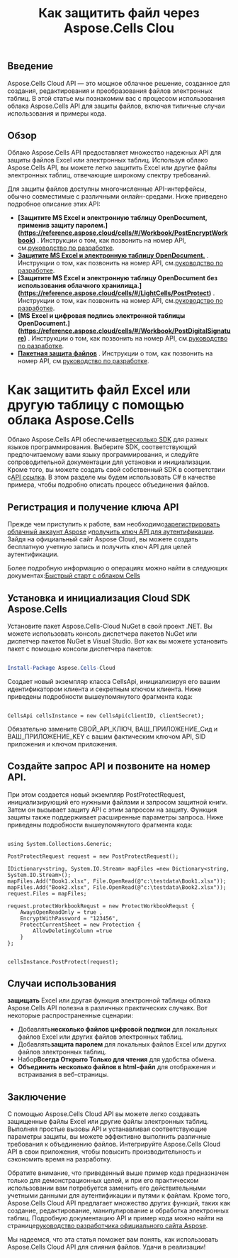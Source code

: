 ﻿---
title: Как защитить файл через Aspose.Cells Clou
type: docs
url: /ru/how-to-protect-file
description: Как защитить файл через облако Aspose.Cells
weight: 10
kwords: Excel, Office Облако, REST API, Электронная таблица, PDF, CSV, Json, Markdwon, Как защитить файл через Aspose.Cells Облако
---
## Введение

Aspose.Cells Cloud API — это мощное облачное решение, созданное для создания, редактирования и преобразования файлов электронных таблиц. В этой статье мы познакомим вас с процессом использования облака Aspose.Cells API для защиты файлов, включая типичные случаи использования и примеры кода.

## Обзор

Облако Aspose.Cells API предоставляет множество надежных API для защиты файлов Excel или электронных таблиц. Используя облако Aspose.Cells API, вы можете легко защитить Excel или другие файлы электронных таблиц, отвечающие широкому спектру требований.


Для защиты файлов доступны многочисленные API-интерфейсы, обычно совместимые с различными онлайн-средами. Ниже приведено подробное описание этих API:

- **[Защитите MS Excel и электронную таблицу OpenDocument, применив защиту паролем.] (https://reference.aspose.cloud/cells/#/Workbook/PostEncryptWorkbook)** . Инструкции о том, как позвонить на номер API, см.[руководство по разработке](https://docs.aspose.cloud/cells/workbook/encrypt/).
- **[Защитите MS Excel и электронную таблицу OpenDocument.](https://reference.aspose.cloud/cells/#/Workbook/PostProtectWorkbook)** . Инструкции о том, как позвонить на номер API, см.[руководство по разработке](https://docs.aspose.cloud/cells/workbook/protect/).
- **[Защитите MS Excel и электронную таблицу OpenDocument без использования облачного хранилища.] (https://reference.aspose.cloud/cells/#/LightCells/PostProtect)** . Инструкции о том, как позвонить на номер API, см.[руководство по разработке](https://docs.aspose.cloud/cells/protect/without-using-storage/).
- **[MS Excel и цифровая подпись электронной таблицы OpenDocument.] (https://reference.aspose.cloud/cells/#/Workbook/PostDigitalSignature)** . Инструкции о том, как позвонить на номер API, см.[руководство по разработке](https://docs.aspose.cloud/cells/workbook/digital-signature/).
- **[Пакетная защита файлов](https://reference.aspose.cloud/cells/#/Batch/PostBatchProtect)** . Инструкции о том, как позвонить на номер API, см.[руководство по разработке](https://docs.aspose.cloud/cells/batch/protect/).


# Как защитить файл Excel или другую таблицу с помощью облака Aspose.Cells

 Облако Aspose.Cells API обеспечивает[несколько SDK](https://github.com/aspose-cells-cloud) для разных языков программирования. Выберите SDK, соответствующий предпочитаемому вами языку программирования, и следуйте сопроводительной документации для установки и инициализации. Кроме того, вы можете создать свой собственный SDK в соответствии с[API ссылка](https://reference.aspose.cloud/cells/). В этом разделе мы будем использовать C# в качестве примера, чтобы подробно описать процесс объединения файлов.


## Регистрация и получение ключа API

 Прежде чем приступить к работе, вам необходимо[зарегистрировать облачный аккаунт Aspose](https://id.containerize.com/signup) и[получить ключ API для аутентификации](https://dashboard.aspose.cloud/applications). Зайдя на официальный сайт Aspose Cloud, вы можете создать бесплатную учетную запись и получить ключ API для целей аутентификации.

 Более подробную информацию о операциях можно найти в следующих документах:[Быстрый старт с облаком Cells](https://docs.aspose.cloud/cells/quickstart/)


## Установка и инициализация Cloud SDK Aspose.Cells

Установите пакет Aspose.Cells-Cloud NuGet в свой проект .NET. Вы можете использовать консоль диспетчера пакетов NuGet или диспетчер пакетов NuGet в Visual Studio.
Вот как вы можете установить пакет с помощью консоли диспетчера пакетов:

```Powershell

Install-Package Aspose.Cells-Cloud

```
Создает новый экземпляр класса CellsApi, инициализируя его вашим идентификатором клиента и секретным ключом клиента. Ниже приведены подробности вышеупомянутого фрагмента кода:

```CSharp

CellsApi cellsInstance = new CellsApi(clientID, clientSecret);

```

Обязательно замените СВОЙ_API_КЛЮЧ, ВАШ_ПРИЛОЖЕНИЕ_Сид и ВАШ_ПРИЛОЖЕНИЕ_KEY с вашим фактическим ключом API, SID приложения и ключом приложения.

## Создайте запрос API и позвоните на номер API.

При этом создается новый экземпляр PostProtectRequest, инициализирующий его нужными файлами и запросом защитной книги. Затем он вызывает защиту API с этим запросом на защиту. Функция защиты также поддерживает расширенные параметры запроса. Ниже приведены подробности вышеупомянутого фрагмента кода:


```CSharp

using System.Collections.Generic;

PostProtectRequest request = new PostProtectRequest();

IDictionary<string, System.IO.Stream> mapFiles =new Dictionary<string, System.IO.Stream>(); 
mapFiles.Add("Book1.xlsx", File.OpenRead(@"c:\testdata\Book1.xlsx"));
mapFiles.Add("Book2.xlsx", File.OpenRead(@"c:\testdata\Book2.xlsx"));
request.Files = mapFiles;

request.protectWorkbookRequst = new ProtectWorkbookRequst {
    AwaysOpenReadOnly = true ,
    EncryptWithPassword = "123456",
    ProtectCurrentSheet = new Protection { 
        AllowDeletingColumn =true
    }
};


cellsInstance.PostProtect(request);

```


## Случаи использования

**защищать** Excel или другая функция электронной таблицы облака Aspose.Cells API полезна в различных практических случаях. Вот некоторые распространенные сценарии:

-  Добавлять**несколько файлов цифровой подписи** для локальных файлов Excel или других файлов электронных таблиц.
-  Добавлять**защита паролем** для локальных файлов Excel или других файлов электронных таблиц.
-  Набор**Всегда Открыто Только для чтения** для удобства обмена.
- **Объединить несколько файлов в html-файл** для отображения и встраивания в веб-страницы.

## Заключение

С помощью Aspose.Cells Cloud API вы можете легко создавать защищенные файлы Excel или другие файлы электронных таблиц. Выполняя простые вызовы API и устанавливая соответствующие параметры защиты, вы можете эффективно выполнить различные требования к объединению файлов. Интегрируйте Aspose.Cells Cloud API в свои приложения, чтобы повысить производительность и сэкономить время на разработку.

 Обратите внимание, что приведенный выше пример кода предназначен только для демонстрационных целей, и при его практическом использовании вам потребуется заменить его действительными учетными данными для аутентификации и путями к файлам. Кроме того, Aspose.Cells Cloud API предлагает множество других функций, таких как создание, редактирование, манипулирование и обработка электронных таблиц. Подробную документацию API и пример кода можно найти на странице[руководство разработчика официального сайта Aspose](/developer-guide/).

Мы надеемся, что эта статья поможет вам понять, как использовать Aspose.Cells Cloud API для слияния файлов. Удачи в реализации!

